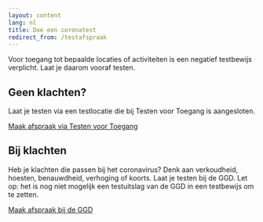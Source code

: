 ```yaml
---
layout: content
lang: nl
title: Doe een coronatest
redirect_from: /testafspraak
---
```

Voor toegang tot bepaalde locaties of activiteiten is een negatief testbewijs verplicht. Laat je daarom vooraf testen.

## Geen klachten?
Laat je testen via een testlocatie die bij Testen voor Toegang is aangesloten.

<a href="https://www.testenvoortoegang.nl" class="btn btn--cta">Maak afspraak<span class="screen-reader-text"> via Testen voor Toegang</span></a>

## Bij klachten
Heb je klachten die passen bij het coronavirus? Denk aan verkoudheid, hoesten, benauwdheid, verhoging of koorts. Laat je testen bij de GGD. Let op: het is nog niet mogelijk een testuitslag van de GGD in een testbewijs om te zetten.

<a href="https://www.coronatest.nl" class="btn btn--cta">Maak afspraak<span class="screen-reader-text"> bij de GGD</span></a>

